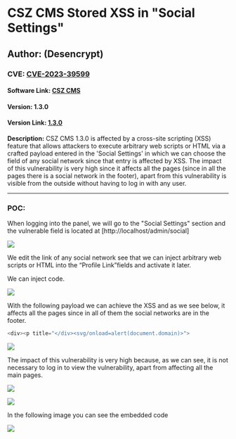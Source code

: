# CSZ CMS Stored XSS in  "Social Settings"

## Author: (Desencrypt)

### CVE: [CVE-2023-39599](https://cve.mitre.org/cgi-bin/cvename.cgi?name=CVE-2023-39599)

#### **Software Link**: [CSZ CMS](https://www.cszcms.com/)
#### **Version**: 1.3.0
#### **Version Link**: [1.3.0](https://www.cszcms.com/plugin/article/view/38/csz-cms-news-about-version-130)



**Description:** CSZ CMS 1.3.0 is affected by a cross-site scripting (XSS) feature that allows attackers to execute arbitrary web scripts or HTML via a crafted payload entered in the 'Social Settings' in which we can choose the field of any social network since that entry is affected by XSS.
The impact of this vulnerability is very high since it affects all the pages (since in all the pages there is a social network in the footer), apart from this vulnerability is visible from the outside without having to log in with any user.



---

### POC:


When logging into the panel, we will go to the "Social Settings" section and  the vulnerable field is located at [http://localhost/admin/social]

![](https://hackmd.io/_uploads/SyPn0le52.png)



We edit the link of any social network see that we can inject arbitrary web scripts or HTML into the “Profile Link”fields and activate it later.

We can inject code.


![](https://hackmd.io/_uploads/r1100-gc2.png)







With the following payload we can achieve the XSS and as we see below, it affects all the pages since in all of them the social networks are in the footer.

```js
<div><p title="</div><svg/onload=alert(document.domain)>">
```


![](https://hackmd.io/_uploads/SJ8ykzlqh.png)

The impact of this vulnerability is very high because, as we can see, it is not necessary to log in to view the vulnerability, apart from affecting all the main pages.

![](https://hackmd.io/_uploads/Sy381fl92.png)


![](https://hackmd.io/_uploads/rJKz1zlq2.png)





In the following image you can see the embedded code

![](https://hackmd.io/_uploads/S1qWkGlq2.png)



</br>

